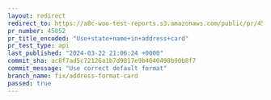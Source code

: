 ```yaml
---
layout: redirect
redirect_to: https://a8c-woo-test-reports.s3.amazonaws.com/public/pr/45852/api/index.html
pr_number: 45852
pr_title_encoded: "Use+state+name+in+address+card"
pr_test_type: api
last_published: "2024-03-22 21:06:24 +0000"
commit_sha: ac8f7ad5c72126a1b7d9817e9b4040498b90b8f7
commit_message: "Use correct default format"
branch_name: fix/address-format-card
passed: true
---
```

